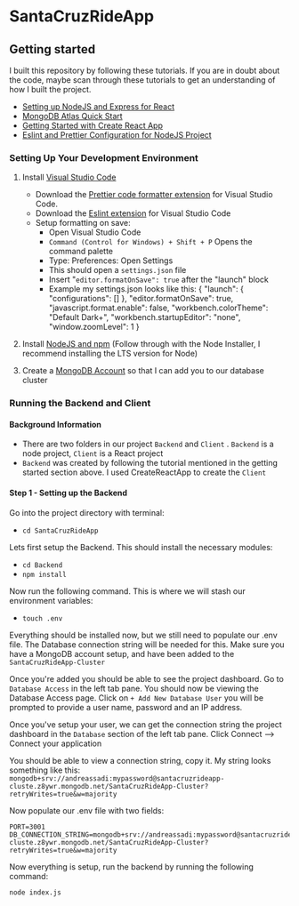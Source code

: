 # SantaCruzRideApp

## Getting started
I built this repository by following these tutorials. If you are in doubt about the code, maybe scan through these tutorials to get an understanding of how I built the project.

 - [Setting up NodeJS and Express for React](https://www.section.io/engineering-education/how-to-setup-nodejs-express-for-react/)
 - [MongoDB Atlas Quick Start](https://www.mongodb.com/docs/drivers/node/current/quick-start/)
 - [Getting Started with Create React App](https://create-react-app.dev/docs/getting-started)
 - [Eslint and Prettier Configuration for NodeJS Project](https://gist.github.com/geordyjames/b071e0bb13e74dea94ec37a704d26b8b)

### Setting Up Your Development Environment

 1. Install  [Visual Studio Code](https://code.visualstudio.com) 
	 - Download the [Prettier code formatter extension](https://marketplace.visualstudio.com/items?itemName=esbenp.prettier-vscode) for Visual Studio Code. 
	 - Download the [Eslint extension](https://marketplace.visualstudio.com/items?itemName=dbaeumer.vscode-eslint) for Visual Studio Code
	 - Setup formatting on save:
		 - Open Visual Studio Code
		 -   `Command (Control for Windows) + Shift + P` Opens the command palette
		 - Type: Preferences: Open Settings
		 - This should open a `settings.json` file 
		 - Insert "`editor.formatOnSave": true` after the "launch" block
		 - Example my settings.json looks like this:
    { 
    "launch": { 
    "configurations": [] 
    },
    "editor.formatOnSave": true, 
    "javascript.format.enable": false, 
    "workbench.colorTheme": "Default Dark+",
    "workbench.startupEditor": "none",
    "window.zoomLevel": 1
    }

 2. Install  [NodeJS and npm](https://nodejs.org/en/) (Follow through with the Node Installer, I recommend installing the LTS version for Node)
 3. Create a [MongoDB Account](https://www.mongodb.com)  so that I can add you to our database cluster

### Running the Backend and Client

#### Background Information
- There are two folders in our project `Backend` and `Client` . `Backend` is a node project, `Client` is a React project
- `Backend` was created by following the tutorial mentioned in the getting started section above. I used CreateReactApp to create the `Client`

#### Step 1 - Setting up the Backend

Go into the project directory with terminal:
 - `cd SantaCruzRideApp`

Lets first setup the Backend. This should install the necessary modules:
 - `cd Backend`  
 - `npm install`

Now run the following command. This is where we will stash our environment variables:
 - `touch .env`

Everything should be installed now, but we still need to populate our .env file. The Database connection string will be needed for this. Make sure you have a MongoDB account setup, and have been added to the `SantaCruzRideApp-Cluster` 

Once you're added you should be able to see the project dashboard. Go to `Database Access` in the left tab pane. You should now be viewing the Database Access page. Click on `+ Add New Database User` you will be prompted to provide a user name, password and an IP address. 

Once you've setup your user, we can get the connection string the project dashboard in the `Database` section of the left tab pane. Click Connect --> Connect your application

You should be able to view a connection string, copy it. My string looks something like this: `mongodb+srv://andreassadi:mypassword@santacruzrideapp-cluste.z8ywr.mongodb.net/SantaCruzRideApp-Cluster?retryWrites=true&w=majority`

Now populate our .env file with two fields: 

    PORT=3001
    DB_CONNECTION_STRING=mongodb+srv://andreassadi:mypassword@santacruzrideapp-cluste.z8ywr.mongodb.net/SantaCruzRideApp-Cluster?retryWrites=true&w=majority

Now everything is setup, run the backend by running the following command:

    node index.js






